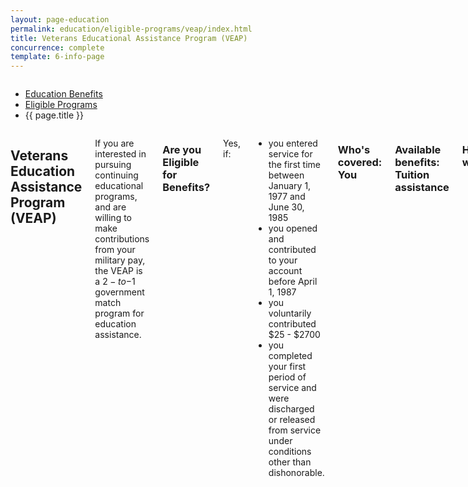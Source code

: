 ```yaml
---
layout: page-education
permalink: education/eligible-programs/veap/index.html
title: Veterans Educational Assistance Program (VEAP)
concurrence: complete
template: 6-info-page
---
```


<div class="splash" markdown="0">
<div class="row" markdown="0">
<div class="small-12 columns" markdown="0">

<ul class="breadcrumbs" role="menubar" aria-label="Primary">
<li class="parent"><a href="{{ site.url }}/education/">Education Benefits</a></li>
<li class="parent"><a href="{{ site.url }}/education/eligible-programs/">Eligible Programs</a></li>
<li class="active">{{ page.title }}</li>
</ul>

</div>
</div>
</div>

<div class="main" role="main" markdown="0">

<!--<div class="action-bar">
  <div class="row">
    <div class="small-12 columns">
      
    </div>
  </div>  
</div>-->

<div class="section one" markdown="0">
<div class="primary" markdown="0">
<div class="row" markdown="0">
<div class="small-12 columns" markdown="1">

## Veterans Education Assistance Program (VEAP)

If you are interested in pursuing continuing educational programs, and are willing to make contributions from your military pay, the VEAP is a $2-to-$1 government match program for education assistance. 

### Are you Eligible for Benefits?

Yes, if:
- you entered service for the first time between January 1, 1977 and June 30, 1985
- you opened and contributed to your account before April 1, 1987
- you voluntarily contributed $25 - $2700 
- you completed your first period of service and were discharged or released from service under conditions other than dishonorable.

### Who's covered: You

### Available benefits: Tuition assistance

### How it works: 
VEAP benefits can be applied to the following programs:
- college degree and certificate programs
- technical or vocational courses
- flight training
- apprenticeship or on-the-job training
- high-tech training
- licensing and certification tests
- entrepreneurship training
- certain entrance exams
- correspondence courses

VEAP may also be used for remedial, deficiency and refresher courses. Your monthly contributions will determine the length of your entitlements (1-36 months), and you have 10 years from your release from Active Duty to use VEAP benefits. If VEAP benefits go unused after that 10 year period, you can request a refund for the amount left in your fund.

*Active Duty*
If you are currently Active Duty and wish to receive VEAP, you must have at least 3 months of contributions available.

*Withdrawals*
Contributions may be withdrawn if you do not meet basic eligibility requirements or if you formally request a refund.

### Learn more:
[VEAP pamphlet](http://www.benefits.va.gov/gibill/docs/pamphlets/ch32_pamphlet.pdf) 


</div>
</div>
</div>


</div>
